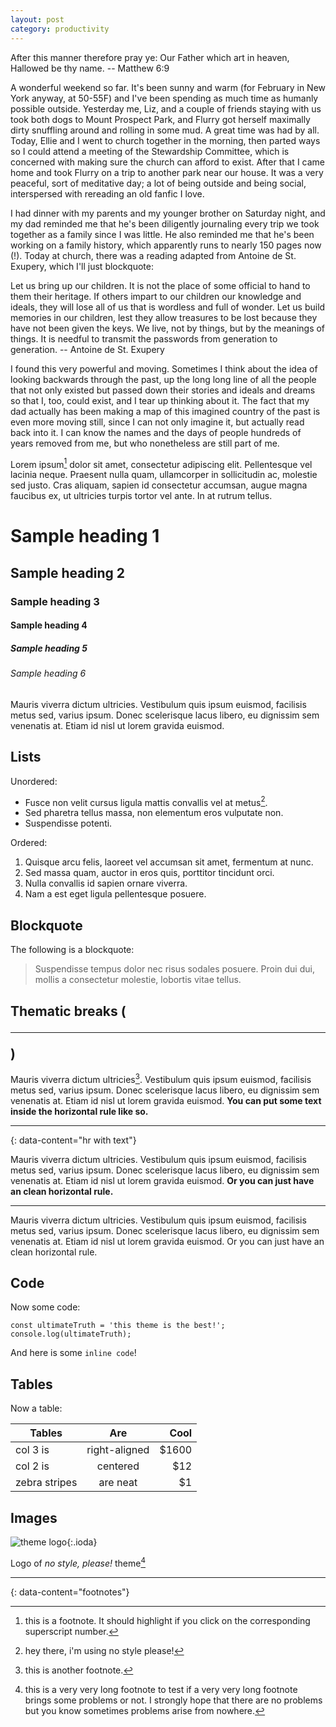 ```yaml
---
layout: post
category: productivity
---
```

After this manner therefore pray ye: Our Father which art in heaven, Hallowed be thy name. -- Matthew 6:9

A wonderful weekend so far. It's been sunny and warm (for February in New York anyway, at 50-55F) and I've been spending as much time as humanly possible outside. Yesterday me, Liz, and a couple of friends staying with us took both dogs to Mount Prospect Park, and Flurry got herself maximally dirty snuffling around and rolling in some mud. A great time was had by all. Today, Ellie and I went to church together in the morning, then parted ways so I could attend a meeting of the Stewardship Committee, which is concerned with making sure the church can afford to exist. After that I came home and took Flurry on a trip to another park near our house. It was a very peaceful, sort of meditative day; a lot of being outside and being social, interspersed with rereading an old fanfic I love.

I had dinner with my parents and my younger brother on Saturday night, and my dad reminded me that he's been diligently journaling every trip we took together as a family since I was little. He also reminded me that he's been working on a family history, which apparently runs to nearly 150 pages now (!). Today at church, there was a reading adapted from Antoine de St. Exupery, which I'll just blockquote:

Let us bring up our children. It is not the place of some official to hand to them their heritage. If others impart to our children our knowledge and ideals, they will lose all of us that is wordless and full of wonder. Let us build memories in our children, lest they allow treasures to be lost because they have not been given the keys. We live, not by things, but by the meanings of things. It is needful to transmit the passwords from generation to generation. -- Antoine de St. Exupery

I found this very powerful and moving. Sometimes I think about the idea of looking backwards through the past, up the long long line of all the people that not only existed but passed down their stories and ideals and dreams so that I, too, could exist, and I tear up thinking about it. The fact that my dad actually has been making a map of this imagined country of the past is even more moving still, since I can not only imagine it, but actually read back into it. I can know the names and the days of people hundreds of years removed from me, but who nonetheless are still part of me.

Lorem ipsum[^1] dolor sit amet, consectetur adipiscing elit. Pellentesque vel lacinia neque. Praesent nulla quam, ullamcorper in sollicitudin ac, molestie sed justo. Cras aliquam, sapien id consectetur accumsan, augue magna faucibus ex, ut ultricies turpis tortor vel ante. In at rutrum tellus.

# Sample heading 1
## Sample heading 2
### Sample heading 3
#### Sample heading 4
##### Sample heading 5
###### Sample heading 6

Mauris viverra dictum ultricies. Vestibulum quis ipsum euismod, facilisis metus sed, varius ipsum. Donec scelerisque lacus libero, eu dignissim sem venenatis at. Etiam id nisl ut lorem gravida euismod.

## Lists

Unordered:

- Fusce non velit cursus ligula mattis convallis vel at metus[^2].
- Sed pharetra tellus massa, non elementum eros vulputate non.
- Suspendisse potenti.

Ordered:

1. Quisque arcu felis, laoreet vel accumsan sit amet, fermentum at nunc.
2. Sed massa quam, auctor in eros quis, porttitor tincidunt orci.
3. Nulla convallis id sapien ornare viverra.
4. Nam a est eget ligula pellentesque posuere.

## Blockquote

The following is a blockquote:

> Suspendisse tempus dolor nec risus sodales posuere. Proin dui dui, mollis a consectetur molestie, lobortis vitae tellus.

## Thematic breaks (<hr>)

Mauris viverra dictum ultricies[^3]. Vestibulum quis ipsum euismod, facilisis metus sed, varius ipsum. Donec scelerisque lacus libero, eu dignissim sem venenatis at. Etiam id nisl ut lorem gravida euismod. **You can put some text inside the horizontal rule like so.**

---
{: data-content="hr with text"}

Mauris viverra dictum ultricies. Vestibulum quis ipsum euismod, facilisis metus sed, varius ipsum. Donec scelerisque lacus libero, eu dignissim sem venenatis at. Etiam id nisl ut lorem gravida euismod. **Or you can just have an clean horizontal rule.**

---

Mauris viverra dictum ultricies. Vestibulum quis ipsum euismod, facilisis metus sed, varius ipsum. Donec scelerisque lacus libero, eu dignissim sem venenatis at. Etiam id nisl ut lorem gravida euismod. Or you can just have an clean horizontal rule.

## Code

Now some code:

```
const ultimateTruth = 'this theme is the best!';
console.log(ultimateTruth);
```

And here is some `inline code`!

## Tables

Now a table:

| Tables        | Are           | Cool  |
| ------------- |:-------------:| -----:|
| col 3 is      | right-aligned | $1600 |
| col 2 is      | centered      |   $12 |
| zebra stripes | are neat      |    $1 |

## Images

![theme logo](https://raw.githubusercontent.com/riggraz/no-style-please/master/logo.png){:.ioda}

Logo of *no style, please!* theme[^4]

---
{: data-content="footnotes"}

[^1]: this is a footnote. It should highlight if you click on the corresponding superscript number.
[^2]: hey there, i'm using no style please!
[^3]: this is another footnote.
[^4]: this is a very very long footnote to test if a very very long footnote brings some problems or not. I strongly hope that there are no problems but you know sometimes problems arise from nowhere.

